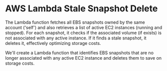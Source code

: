 # AWS Lambda Stale Snapshot Delete 

The Lambda function fetches all EBS snapshots owned by the same account ('self') and also retrieves a list of active EC2 instances (running and stopped). For each snapshot, it checks if the associated volume (if exists) is not associated with any active instance. If it finds a stale snapshot, it deletes it, effectively optimizing storage costs.

We'll create a Lambda function that identifies EBS snapshots that are no longer associated with any active EC2 instance and deletes them to save on storage costs.
